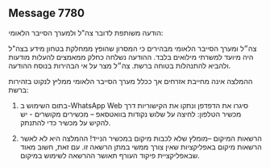 ## Message 7780

הודעה משותפת לדובר צה"ל ולמערך הסייבר הלאומי: 

צה״ל ומערך הסייבר הלאומי מבהירים כי המסרון שהופץ ממחלקת בטחון מידע בצה"ל היה מיועד למשרתי מילואים בלבד. ההודעה נשלחה כחלק ממאמצים להעלות מודעות ולהביא להתנהלות בטוחה ברשת. 
צה״ל מצר על אי הבהירות בנוסח ההודעה.

ההמלצה אינה מחייבת אזרחים אך ככלל מערך הסייבר הלאומי ממליץ לנקוט בזהירות ברשת: 
1. בתום השימוש ב-WhatsApp Web סיגרו את הדפדפן ונתקו את הקישוריות דרך מכשיר הטלפון: לחיצה על שלוש נקודות בוואטסאפ – מכשירים מקושרים - יש להקיש על מכשיר כדי להתנתק. 

2. הרשאות המיקום –מומלץ שלא לכבות מיקום במכשיר הנייד! ההמלצה היא לא לאשר הרשאות מיקום באפליקציות שאין צורך ממשי במתן הרשאה זו. עם זאת, חשוב מאוד שבאפליקציית פיקוד העורף תאושר ההרשאה לשימוש במיקום.

